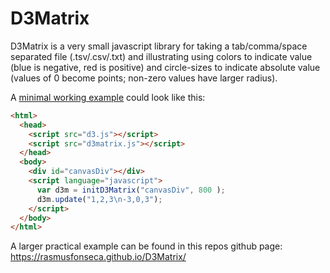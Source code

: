 # D3Matrix 

D3Matrix is a very small javascript library for taking a tab/comma/space separated file (.tsv/.csv/.txt) and illustrating using colors to indicate value (blue is negative, red is positive) and circle-sizes to indicate absolute value (values of 0 become points; non-zero values have larger radius).

A [minimal working example](minimal.html) could look like this:

```html
<html>
  <head>
    <script src="d3.js"></script>
    <script src="d3matrix.js"></script>
  </head>
  <body>
    <div id="canvasDiv"></div>
    <script language="javascript">
      var d3m = initD3Matrix("canvasDiv", 800 );
      d3m.update("1,2,3\n-3,0,3");
    </script>
  </body>
</html>
```

A larger practical example can be found in this repos github page: https://rasmusfonseca.github.io/D3Matrix/
